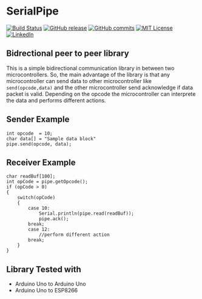 # SerialPipe

<!-- Badges -->
[![Build Status][build-shield]][build-url]
[![GitHub release][release-shield]][release-url]
[![GitHub commits][commits-shield]][commits-url]
[![MIT License][license-shield]][license-url]
[![LinkedIn][linkedin-shield]][linkedin-url]

## Bidrectional peer to peer library 
This is a simple bidirectional communication library in between two microcontrollers. So, the main advantage of the library is that any microcontroller can send  data to other microcontroller like `send(opcode,data)` and the other microcontroller send acknowledge if data packet is valid.  Depending on the opcode the microcontroller can interprete the data and performs different actions. 


## Sender Example
```
int opcode  = 10;
char data[] = "Sample data block"
pipe.send(opcode, data);
```
## Receiver Example
```
char readBuf[100];
int opCode = pipe.getOpcode();
if (opCode > 0)
{
    switch(opCode)
    {
        case 10:
            Serial.println(pipe.read(readBuf));
            pipe.ack();
        break;
        case 12:
            //perform different action
        break;
    }
}
```
## Library Tested with
- Arduino Uno to Arduino Uno
- Arduino Uno to ESP8266



<!-- MARKDOWN LINKS & IMAGES -->
[build-shield]: https://travis-ci.com/shuvangkar/SerialPipe.svg?branch=master
[build-url]: https://travis-ci.com/github/shuvangkar/SerialPipe

[release-shield]: https://img.shields.io/github/release/shuvangkar/SerialPipe.svg
[release-url]: https://github.com/shuvangkar/SerialPipe

[commits-shield]: https://img.shields.io/github/commits-since/shuvangkar/SerialPipe/v0.1.0
[commits-url]: https://img.shields.io/github/commits-since/shuvangkar/SerialPipe/v0.1.0


[license-shield]: https://img.shields.io/github/license/shuvangkar/SerialPipe
[license-url]: https://github.com/shuvangkar/SIM800L/blob/master/LICENSE.txt


[linkedin-shield]: https://img.shields.io/badge/-LinkedIn-black.svg?logo=linkedin&colorB=555
[linkedin-url]: https://linkedin.com/in/shuvangkar